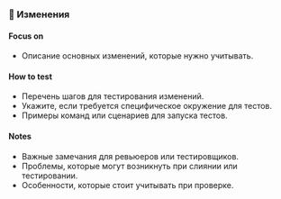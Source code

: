 ### **🔧 Изменения**

#### **Focus on**
- Описание основных изменений, которые нужно учитывать.

#### **How to test**
- Перечень шагов для тестирования изменений.
- Укажите, если требуется специфическое окружение для тестов.
- Примеры команд или сценариев для запуска тестов.

#### **Notes**
- Важные замечания для ревьюеров или тестировщиков.
- Проблемы, которые могут возникнуть при слиянии или тестировании.
- Особенности, которые стоит учитывать при проверке.
